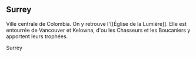 ## Surrey
Ville centrale de Colombia. On y retrouve l'[[Église de la Lumière]]. Elle est entourrée de Vancouver et Kelowna, d'ou les Chasseurs et les Boucaniers y apportent leurs trophées. 

Surrey